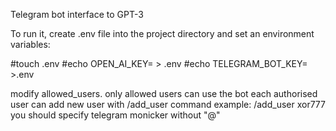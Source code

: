 Telegram bot interface to GPT-3

To run it, create .env file into the project directory and set an environment variables:

#touch .env
#echo OPEN_AI_KEY=<YOUR OPEN AI API KEY> > .env
#echo TELEGRAM_BOT_KEY=<YOUR TELEGRAM BOT KEY> >.env
  
modify allowed_users. only allowed users can use the bot
each authorised user can add new user with /add_user command
example: /add_user xor777
you should specify telegram monicker without "@"

